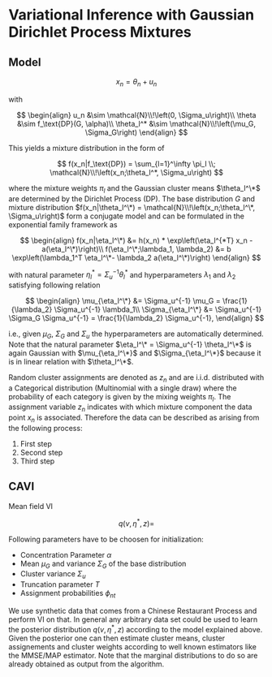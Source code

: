 # Variational Inference with Gaussian Dirichlet Process Mixtures

## Model
$$x_n = \theta_n + u_n$$

with

$$
\begin{align}
u_n &\sim \mathcal{N}\\!\left(0, \Sigma_u\right)\\
\theta &\sim f_\text{DP}(G, \alpha)\\
\theta_l^* &\sim \mathcal{N}\\!\left(\mu_G, \Sigma_G\right)
\end{align}
$$

This yields a mixture distribution in the form of

$$
f(x_n|f_\text{DP}) = \sum_{l=1}^\infty \pi_l \\; \mathcal{N}\\!\left(x_n;\theta_l^*, \Sigma_u\right)
$$

where the mixture weights $\pi_l$ and the Gaussian cluster means $\theta_l^\*$ are determined by the Dirichlet Process (DP).
The base distribution $G$ and mixture distribution $f(x_n|\theta_l^\*) = \mathcal{N}\\!\left(x_n;\theta_l^\*, \Sigma_u\right)$ form a conjugate model and can be formulated in the exponential family framework as

$$
\begin{align}
f(x_n|\eta_l^\*) &= h(x_n) * \exp\left(\eta_l^{*T} x_n - a(\eta_l^\*)\right)\\
f(\eta_l^\*;\lambda_1, \lambda_2) &= b \exp\left(\lambda_1^T \eta_l^\*- \lambda_2 a(\eta_l^\*)\right)
\end{align}
$$

with natural parameter $\eta_l^* = \Sigma_u^{-1} \theta_l^*$  and hyperparameters $\lambda_1$ and $\lambda_2$ satisfying following relation

$$
\begin{align}
\mu_{\eta_l^\*} &= \Sigma_u^{-1} \mu_G = \frac{1}{\lambda_2} \Sigma_u^{-1} \lambda_1\\
\Sigma_{\eta_l^\*} &= \Sigma_u^{-1} \Sigma_G \Sigma_u^{-1} = \frac{1}{\lambda_2} \Sigma_u^{-1},
\end{align}
$$

i.e., given $\mu_G$, $\Sigma_G$ and $\Sigma_u$ the hyperparameters are automatically determined. Note that the natural parameter $\eta_l^\* = \Sigma_u^{-1} \theta_l^\*$ is again Gaussian with $\mu_{\eta_l^\*}$ and $\Sigma_{\eta_l^\*}$ because it is in linear relation with $\theta_l^\*$.

Random cluster assignments are denoted as $z_n$ and are  i.i.d. distributed with a Categorical distribution (Multinomial with a single draw) where the probability of each category is given by the mixing weights $\pi_l$. The assignment variable $z_n$ indicates with which mixture component the data point $x_n$ is associated. Therefore the data can be described as arising from the following process:
1. First step
2. Second step
3. Third step

## CAVI
Mean field VI

$$q(v,\eta^*,z) = $$

Following parameters have to be choosen for initialization:
- Concentration Parameter $\alpha$
- Mean $\mu_G$ and variance $\Sigma_G$ of the base distribution
- Cluster variance $\Sigma_u$
- Truncation parameter $T$
- Assignment probabilities $\phi_{nt}$

We use synthetic data that comes from a Chinese Restaurant Process and perform VI on that. In general any arbitrary data set could be used to learn the posterior distribution $q(v,\eta^*,z)$ according to the model explained above. Given the posterior one can then estimate cluster means, cluster assignements and cluster weights according to well known estimators like the MMSE/MAP estimator. Note that the marginal distributions to do so are already obtained as output from the algorithm.
